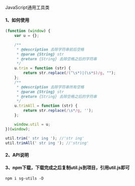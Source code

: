 ﻿JavaScript通用工具类

#### 1、如何使用

```javascript
(function (window) {
    var u = {};

    /**
     * @description 去除字符串前后空格
     * @param {String} str
     * @return {String} 去除空格之后的字符串
     */
    u.trim = function (str) {
        return str.replace(/(^\s*)|(\s*$)/g, "");
    };
    /**
     * @description 去除字符串所有空格
     * @param {String} str
     * @return {String} 去除空格之后的字符串
     */
    u.trimAll = function (str) {
        return str.replace(/\s*/g, '');
    };

    window.util = u;
})(window);
```

```javascript
util.trim(' str ing '); //'str ing'
util.trimAll(' str ing '); //'string'
```

#### 2、API说明

#### 3、npm下载，下载完成之后复制util.js到项目，引用util.js即可

```
npm i sg-utils -D
```